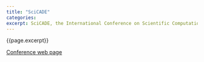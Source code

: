```yaml
---
title: "SciCADE"
categories: 
excerpt: SciCADE, the International Conference on Scientific Computation and Differential Equations, will be hosted by the University of Bath, UK, September 11-15, 2017.
---
```

{{page.excerpt}}

[Conference web page](https://sites.google.com/site/scicade2017/
)
